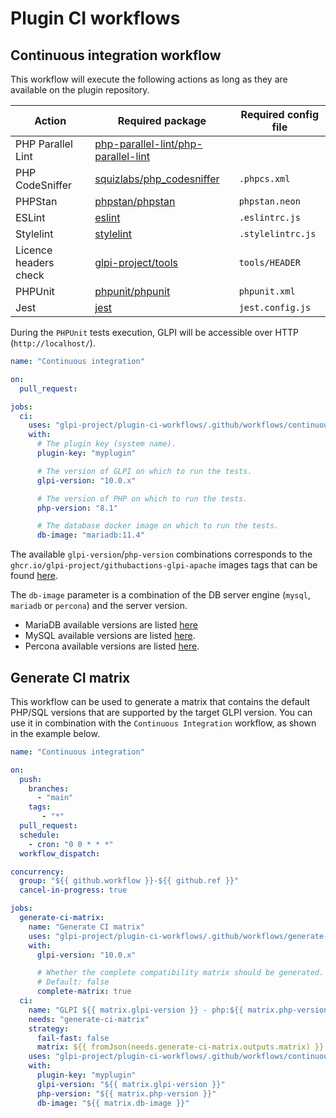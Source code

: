 # Plugin CI workflows

## Continuous integration workflow

This workflow will execute the following actions as long as they are available on the plugin repository.

| Action | Required package | Required config file |
| -------- | -------- | -------- |
| PHP Parallel Lint | [php-parallel-lint/php-parallel-lint](https://packagist.org/packages/php-parallel-lint/php-parallel-lint) | |
| PHP CodeSniffer | [squizlabs/php_codesniffer](https://packagist.org/packages/squizlabs/php_codesniffer) | `.phpcs.xml` |
| PHPStan | [phpstan/phpstan](https://packagist.org/packages/phpstan/phpstan) | `phpstan.neon` |
| ESLint | [eslint](https://www.npmjs.com/package/eslint) | `.eslintrc.js` |
| Stylelint | [stylelint](https://www.npmjs.com/package/stylelint) | `.stylelintrc.js` |
| Licence headers check | [glpi-project/tools](https://packagist.org/packages/glpi-project/tools) | `tools/HEADER` |
| PHPUnit | [phpunit/phpunit](https://packagist.org/packages/phpunit/phpunit) | `phpunit.xml` |
| Jest | [jest](https://www.npmjs.com/package/jest) | `jest.config.js` |

During the `PHPUnit` tests execution, GLPI will be accessible over HTTP (`http://localhost/`).

```yaml
name: "Continuous integration"

on:
  pull_request:

jobs:
  ci:
    uses: "glpi-project/plugin-ci-workflows/.github/workflows/continuous-integration.yml@v1"
    with:
      # The plugin key (system name).
      plugin-key: "myplugin"

      # The version of GLPI on which to run the tests.
      glpi-version: "10.0.x"

      # The version of PHP on which to run the tests.
      php-version: "8.1"

      # The database docker image on which to run the tests.
      db-image: "mariadb:11.4"
```

The available `glpi-version`/`php-version` combinations corresponds to the `ghcr.io/glpi-project/githubactions-glpi-apache` images tags
that can be found [here](https://github.com/orgs/glpi-project/packages/container/githubactions-glpi-apache/versions?filters%5Bversion_type%5D=tagged).

The `db-image` parameter is a combination of the DB server engine (`mysql`, `mariadb` or `percona`) and the server version.
- MariaDB available versions are listed [here](https://github.com/orgs/glpi-project/packages/container/githubactions-mariadb/versions?filters%5Bversion_type%5D=tagged)
- MySQL available versions are listed [here](https://github.com/orgs/glpi-project/packages/container/githubactions-mysql/versions?filters%5Bversion_type%5D=tagged).
- Percona available versions are listed [here](https://github.com/orgs/glpi-project/packages/container/githubactions-percona/versions?filters%5Bversion_type%5D=tagged).

## Generate CI matrix

This workflow can be used to generate a matrix that contains the default PHP/SQL versions that are supported by the target GLPI version.
You can use it in combination with the `Continuous Integration` workflow, as shown in the example below.

```yaml
name: "Continuous integration"

on:
  push:
    branches:
      - "main"
    tags:
       - "*"
  pull_request:
  schedule:
    - cron: "0 0 * * *"
  workflow_dispatch:

concurrency:
  group: "${{ github.workflow }}-${{ github.ref }}"
  cancel-in-progress: true

jobs:
  generate-ci-matrix:
    name: "Generate CI matrix"
    uses: "glpi-project/plugin-ci-workflows/.github/workflows/generate-ci-matrix.yml@v1"
    with:
      glpi-version: "10.0.x"

      # Whether the complete compatibility matrix should be generated.
      # Default: false
      complete-matrix: true
  ci:
    name: "GLPI ${{ matrix.glpi-version }} - php:${{ matrix.php-version }} - ${{ matrix.db-image }}"
    needs: "generate-ci-matrix"
    strategy:
      fail-fast: false
      matrix: ${{ fromJson(needs.generate-ci-matrix.outputs.matrix) }}
    uses: "glpi-project/plugin-ci-workflows/.github/workflows/continuous-integration.yml@v1"
    with:
      plugin-key: "myplugin"
      glpi-version: "${{ matrix.glpi-version }}"
      php-version: "${{ matrix.php-version }}"
      db-image: "${{ matrix.db-image }}"
```
